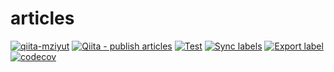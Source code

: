 # articles

[![qiita-mziyut](https://img.shields.io/badge/qiita-mziyut-green)](https://qiita.com/mziyut) [![Qiita - publish articles](https://github.com/mziyut/articles/actions/workflows/qiita_publish_articles.yml/badge.svg?branch=main)](https://github.com/mziyut/articles/actions/workflows/qiita_publish_articles.yml) [![Test](https://github.com/mziyut/qiita-articles/actions/workflows/test.yml/badge.svg?branch=main)](https://github.com/mziyut/qiita-articles/actions/workflows/test.yml) [![Sync labels](https://github.com/mziyut/qiita-articles/actions/workflows/label_sync.yml/badge.svg?branch=main)](https://github.com/mziyut/qiita-articles/actions/workflows/label_sync.yml) [![Export label](https://github.com/mziyut/qiita-articles/actions/workflows/label_export.yml/badge.svg?branch=main)](https://github.com/mziyut/qiita-articles/actions/workflows/label_export.yml) [![codecov](https://codecov.io/gh/mziyut/articles/branch/main/graph/badge.svg?token=JD40AF27P5)](https://codecov.io/gh/mziyut/articles)
